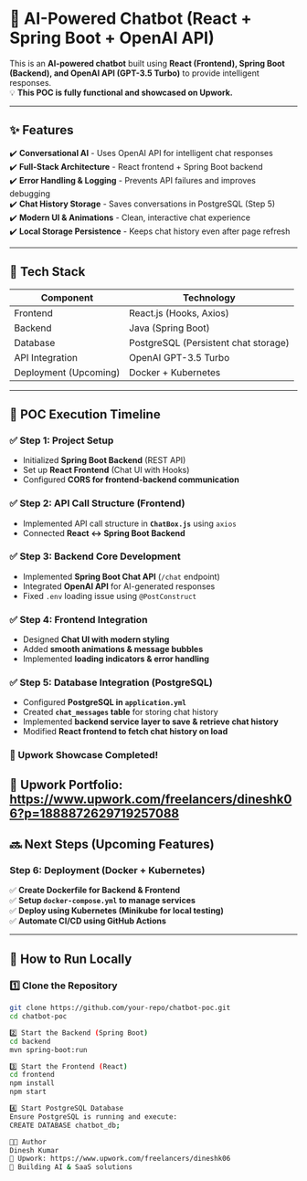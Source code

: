 # 🚀 AI-Powered Chatbot (React + Spring Boot + OpenAI API)

This is an **AI-powered chatbot** built using **React (Frontend), Spring Boot (Backend), and OpenAI API (GPT-3.5 Turbo)** to provide intelligent responses.  
💡 **This POC is fully functional and showcased on Upwork.**

---

## **✨ Features**
✔️ **Conversational AI** - Uses OpenAI API for intelligent chat responses  
✔️ **Full-Stack Architecture** - React frontend + Spring Boot backend  
✔️ **Error Handling & Logging** - Prevents API failures and improves debugging  
✔️ **Chat History Storage** - Saves conversations in PostgreSQL (Step 5)  
✔️ **Modern UI & Animations** - Clean, interactive chat experience  
✔️ **Local Storage Persistence** - Keeps chat history even after page refresh  

---

## **📌 Tech Stack**
| **Component**  | **Technology**  |
|---------------|---------------|
| Frontend | React.js (Hooks, Axios) |
| Backend | Java (Spring Boot) |
| Database | PostgreSQL (Persistent chat storage) |
| API Integration | OpenAI GPT-3.5 Turbo |
| Deployment (Upcoming) | Docker + Kubernetes |

---

## **🚀 POC Execution Timeline**
### **✅ Step 1: Project Setup**
- Initialized **Spring Boot Backend** (REST API)  
- Set up **React Frontend** (Chat UI with Hooks)  
- Configured **CORS for frontend-backend communication**  

### **✅ Step 2: API Call Structure (Frontend)**
- Implemented API call structure in **`ChatBox.js`** using `axios`  
- Connected **React ↔ Spring Boot Backend**  

### **✅ Step 3: Backend Core Development**
- Implemented **Spring Boot Chat API** (`/chat` endpoint)  
- Integrated **OpenAI API** for AI-generated responses  
- Fixed `.env` loading issue using `@PostConstruct`  

### **✅ Step 4: Frontend Integration**
- Designed **Chat UI with modern styling**  
- Added **smooth animations & message bubbles**  
- Implemented **loading indicators & error handling**  

### **✅ Step 5: Database Integration (PostgreSQL)**
- Configured **PostgreSQL in `application.yml`**  
- Created **`chat_messages` table** for storing chat history  
- Implemented **backend service layer to save & retrieve chat history**  
- Modified **React frontend to fetch chat history on load**  

### **🎯 Upwork Showcase Completed!**  
🔗 **Upwork Portfolio:** https://www.upwork.com/freelancers/dineshk06?p=1888872629719257088
---

## **🔜 Next Steps (Upcoming Features)**
### **Step 6: Deployment (Docker + Kubernetes)**
✅ **Create Dockerfile for Backend & Frontend**  
✅ **Setup `docker-compose.yml` to manage services**  
✅ **Deploy using Kubernetes (Minikube for local testing)**  
✅ **Automate CI/CD using GitHub Actions**  

---

## **📌 How to Run Locally**
### **1️⃣ Clone the Repository**
```sh
git clone https://github.com/your-repo/chatbot-poc.git
cd chatbot-poc

2️⃣ Start the Backend (Spring Boot)
cd backend
mvn spring-boot:run

3️⃣ Start the Frontend (React)
cd frontend
npm install
npm start

4️⃣ Start PostgreSQL Database
Ensure PostgreSQL is running and execute:
CREATE DATABASE chatbot_db;

👨‍💻 Author
Dinesh Kumar
💼 Upwork: https://www.upwork.com/freelancers/dineshk06
🚀 Building AI & SaaS solutions


